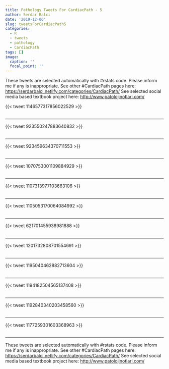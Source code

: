 ```yaml
---
title: Pathology Tweets For CardiacPath - 5
author: Serdar Balci
date: '2019-12-06'
slug: tweetsForCardiacPath5
categories:
  - R
  - tweets
  - pathology
  - CardiacPath
tags: []
image:
  caption: ''
  focal_point: ''
---
```



These tweets are selected automatically with #rstats code. Please inform me if any is inappropriate.
See other #CardiacPath pages here: https://serdarbalci.netlify.com/categories/CardiacPath/ 
See selected social media based textbook project here: http://www.patolojinotlari.com/

{{< tweet 1146577317856022529 >}}
<br>
<br>
<hr>
{{< tweet 923550247883640832 >}}
<br>
<br>
<hr>
{{< tweet 923459634370711553 >}}
<br>
<br>
<hr>
{{< tweet 1070753001109884929 >}}
<br>
<br>
<hr>
{{< tweet 1107313977103663106 >}}
<br>
<br>
<hr>
{{< tweet 1105053170064084992 >}}
<br>
<br>
<hr>
{{< tweet 621701455938981888 >}}
<br>
<br>
<hr>
{{< tweet 1201732808701554691 >}}
<br>
<br>
<hr>
{{< tweet 1195040462882713604 >}}
<br>
<br>
<hr>
{{< tweet 1194182504565137408 >}}
<br>
<br>
<hr>
{{< tweet 1192840340203458560 >}}
<br>
<br>
<hr>
{{< tweet 1177259301603368963 >}}
<br>
<br>
<hr>


These tweets are selected automatically with #rstats code. Please inform me if any is inappropriate.
See other #CardiacPath pages here: https://serdarbalci.netlify.com/categories/CardiacPath/ 
See selected social media based textbook project here: http://www.patolojinotlari.com/
